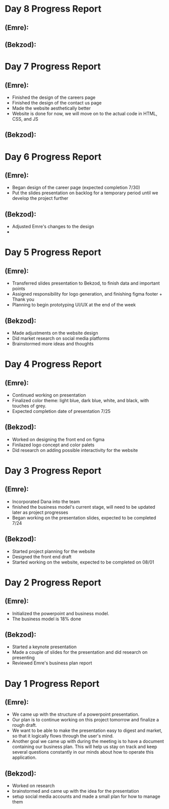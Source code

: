 # Day 8 Progress Report
## (Emre):

## (Bekzod):


# Day 7 Progress Report
## (Emre):
- Finished the design of the careers page
- Finished the design of the contact us page
- Made the website aesthetically better
- Website is done for now, we will move on to the actual code in HTML, CSS, and JS

## (Bekzod):

# Day 6 Progress Report
## (Emre):
- Began design of the career  page (expected completion 7/30)
- Put the slides presentation on backlog for a temporary period until we develop the project further

## (Bekzod):
- Adjusted Emre's changes to the design
- 

# Day 5 Progress Report
## (Emre):
- Transferred slides presentation to Bekzod, to finish data and important points
- Assigned responsibility for logo generation, and finishing figma footer + Thank you
- Planning to begin prototyping UI/UX at the end of the week

## (Bekzod):
- Made adjustments on the website design
- Did market research on social media platforms
- Brainstormed more ideas and thoughts


# Day 4 Progress Report
## (Emre):
- Continued working on presentation
- Finalized color theme: light blue, dark blue, white, and black, with touches of grey.
- Expected completion date of presentation 7/25

## (Bekzod):
- Worked on designing the front end on figma
- Finilazed logo concept and color palets
- Did research on adding possible interactivity for the website

# Day 3 Progress Report
## (Emre):
- Incorporated Dana into the team
- finished the business model's current stage, will need to be updated later as project progresses
- Began working on the presentation slides, expected to be completed 7/24

## (Bekzod):
- Started project planning for the website
- Designed the front end draft
- Started working on the website, expected to be completed on 08/01

# Day 2 Progress Report 
## (Emre):
- Initialized the powerpoint and business model.
- The business model is 18% done

## (Bekzod):
- Started a keynote presentation
- Made a couple of slides for the presentation and did research on presenting
- Reviewed Emre's business plan report

# Day 1 Progress Report 
## (Emre):
- We came up with the structure of a powerpoint presentation.
- Our plan is to continue working on this project tomorrow and finalize a rough draft.
- We want to be able to make the presentation easy to digest and market, so that it logically flows through the user's mind.
- Another goal we came up with during the meeting is to have a document containing our business plan. This will help us stay on track and keep several
  questions constantly in our minds about how to operate this application.
  
## (Bekzod):
- Worked on research
- brainstormed and came up with the idea for the presentation
- setup social media accounts and made a small plan for how to manage them
